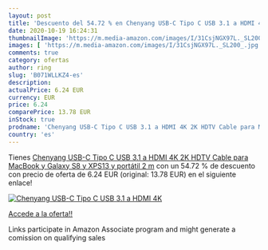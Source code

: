 ```yaml
---
layout: post
title: 'Descuento del 54.72 % en Chenyang USB-C Tipo C USB 3.1 a HDMI 4K '
date: 2020-10-19 16:24:31
thumbnailImage: 'https://m.media-amazon.com/images/I/31CsjNGX97L._SL200_.jpg'
images: [ 'https://m.media-amazon.com/images/I/31CsjNGX97L._SL200_.jpg' ]
comments: true
category: ofertas
author: ring
slug: 'B071WLLKZ4-es'
description:
actualPrice: 6.24 EUR
currency: EUR
price: 6.24
comparePrice: 13.78 EUR
inStock: true
prodname: 'Chenyang USB-C Tipo C USB 3.1 a HDMI 4K 2K HDTV Cable para MacBook y Galaxy S8 y XPS13 y portátil 2 m'
country: 'es'
---
```


Tienes [Chenyang USB-C Tipo C USB 3.1 a HDMI 4K 2K HDTV Cable para MacBook y Galaxy S8 y XPS13 y portátil 2 m](https://www.amazon.es/dp/B071WLLKZ4/?tag=tolees-21) con un 54.72 % de descuento con precio de oferta de 6.24 EUR (original: 13.78 EUR) en el siguiente enlace!

[![Chenyang USB-C Tipo C USB 3.1 a HDMI 4K ](https://m.media-amazon.com/images/I/31CsjNGX97L._SL200_.jpg)](https://www.amazon.es/dp/B071WLLKZ4/?tag=tolees-21)

[Accede a la oferta!!](https://www.amazon.es/dp/B071WLLKZ4/?tag=tolees-21)

Links participate in Amazon Associate program and might generate a comission on qualifying sales


